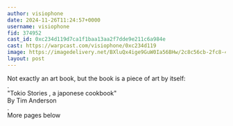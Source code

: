 ```yaml
---
author: visiophone
date: 2024-11-26T11:24:57+0000
username: visiophone
fid: 374952
cast_id: 0xc234d119d7ca1f1baa13aa2f7dde9e211c6a984e
cast: https://warpcast.com/visiophone/0xc234d119
image: https://imagedelivery.net/BXluQx4ige9GuW0Ia56BHw/2c8c56cb-2fc8-435a-8744-ad0b0c96c500/original
layout: post
---
```

Not exactly an art book, but the book is a piece of art by itself:  
.  
"Tokio Stories , a japonese cookbook"  
By Tim Anderson  
.  
More pages below  

<img src='https://imagedelivery.net/BXluQx4ige9GuW0Ia56BHw/2c8c56cb-2fc8-435a-8744-ad0b0c96c500/original' alt='' referrerpolicy='no-referrer'/>
<img src='https://imagedelivery.net/BXluQx4ige9GuW0Ia56BHw/90e8c2cf-7e36-4533-01e2-a6c5e6d88500/original' alt='' referrerpolicy='no-referrer'/>